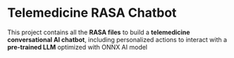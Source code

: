 # Telemedicine RASA Chatbot
This project contains all the **RASA files** to build a **telemedicine conversational AI chatbot**, including personalized actions to interact with a **pre-trained LLM** optimized with ONNX AI model